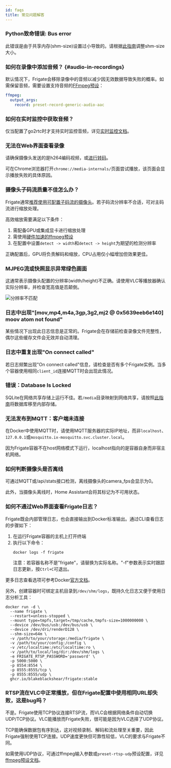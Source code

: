 ```yaml
---
id: faqs
title: 常见问题解答
---
```


### Python致命错误: Bus error

此错误是由于共享内存(shm-size)设置过小导致的。请根据[此指南](../frigate/installation.md#calculating-required-shm-size)调整shm-size大小。

### 如何在录像中添加音频？ {#audio-in-recordings}

默认情况下，Frigate会移除录像中的音频以减少因无效数据导致失败的概率。如需保留音频，需要设置支持音频的[FFmpeg预设](/configuration/ffmpeg_presets)：

```yaml
ffmpeg:
  output_args:
    record: preset-record-generic-audio-aac
```

### 如何在实时监控中获取音频？

仅当配置了go2rtc时才支持实时监控音频，详见[实时监控文档](../configuration/live.md)。

### 无法在Web界面查看录像

请确保摄像头发送的是h264编码视频，或[进行转码](/configuration/restream.md)。

可在Chrome浏览器打开`chrome://media-internals/`页面尝试播放，该页面会显示播放失败的具体原因。

### 摄像头子码流质量不佳怎么办？

Frigate通常[推荐使用可配置子码流的摄像头](/frigate/hardware.md)。若子码流分辨率不合适，可对主码流进行缩放处理。

高效缩放需要满足以下条件：
1. 需配备GPU或集成显卡进行缩放处理
2. 需使用[硬件加速的ffmpeg预设](/configuration/hardware_acceleration.md)
3. 在配置中设置`detect -> width`和`detect -> height`为期望的检测分辨率

正确配置后，GPU将负责解码和缩放，CPU占用仅小幅增加但效果更佳。

### MJPEG流或快照显示异常绿色画面

这通常表示摄像头配置的分辨率(width/height)不正确。请使用VLC等播放器确认实际分辨率，并检查宽高值是否颠倒。

![分辨率不匹配](/img/mismatched-resolution-min.jpg)

### 日志中出现"[mov,mp4,m4a,3gp,3g2,mj2 @ 0x5639eeb6e140] moov atom not found"

某些情况下出现此日志信息是正常的。Frigate会在存储前检查录像文件完整性，偶尔这些缓存文件会无效并自动清理。

### 日志中重复出现"On connect called"

若日志频繁出现"On connect called"信息，请检查是否有多个Frigate实例。当多个容器使用相同`client_id`连接MQTT时会出现此情况。

### 错误：Database Is Locked

SQLite在网络共享存储上运行不佳。若`/media`目录映射到网络共享，请按照[此指南](../configuration/advanced.md#database)将数据库移至内部存储。

### 无法发布到MQTT：客户端未连接

在Docker中使用MQTT时，请使用MQTT服务器的实际IP地址，而非`localhost`、`127.0.0.1`或`mosquitto.ix-mosquitto.svc.cluster.local`。

因为Frigate容器不在host网络模式下运行，localhost指向的是容器自身而非宿主机网络。

### 如何判断摄像头是否离线

可通过MQTT或/api/stats接口检测，离线摄像头的camera_fps会显示为0。

此外，当摄像头离线时，Home Assistant会将其标记为不可用状态。

### 如何不通过Web界面查看Frigate日志？

Frigate既会内部管理日志，也会直接输出到Docker标准输出。通过CLI查看日志的步骤如下：

1. 在运行Frigate容器的主机上打开终端
2. 执行以下命令：
   ```
   docker logs -f frigate
   ```
   注意：若容器名称不是"frigate"，请替换为实际名称。"-f"参数表示实时跟踪日志更新，按`Ctrl+C`可退出。

更多日志查看选项可参考Docker[官方文档](https://docs.docker.com/engine/reference/commandline/logs/)。

另外，创建容器时可绑定主机目录到`/dev/shm/logs`，既持久化日志又便于使用日志分析工具：

```
docker run -d \
  --name frigate \
  --restart=unless-stopped \
  --mount type=tmpfs,target=/tmp/cache,tmpfs-size=1000000000 \
  --device /dev/bus/usb:/dev/bus/usb \
  --device /dev/dri/renderD128 \
  --shm-size=64m \
  -v /path/to/your/storage:/media/frigate \
  -v /path/to/your/config:/config \
  -v /etc/localtime:/etc/localtime:ro \
  -v /path/to/local/log/dir:/dev/shm/logs \
  -e FRIGATE_RTSP_PASSWORD='password' \
  -p 5000:5000 \
  -p 8554:8554 \
  -p 8555:8555/tcp \
  -p 8555:8555/udp \
  ghcr.io/blakeblackshear/frigate:stable
```

### RTSP流在VLC中正常播放，但在Frigate配置中使用相同URL却失败，这是bug吗？

不是。Frigate使用TCP协议连接RTSP流，而VLC会根据网络条件自动切换UDP/TCP协议。VLC能播放而Frigate失败，很可能是因为VLC选择了UDP协议。

TCP能确保数据包有序到达，这对视频录制、解码和流处理至关重要，因此Frigate强制使用TCP连接。UDP速度更快但可靠性较低，VLC的要求与Frigate不同。

如需使用UDP协议，可通过ffmpeg输入参数或`preset-rtsp-udp`预设配置，详见[ffmpeg预设文档](/configuration/ffmpeg_presets)。